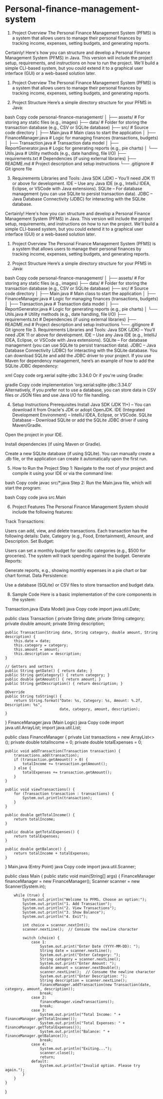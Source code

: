 # Personal-finance-management-system
1. Project Overview
The Personal Finance Management System (PFMS) is a system that allows users to manage their personal finances by tracking income, expenses, setting budgets, and generating reports.


Certainly! Here's how you can structure and develop a Personal Finance Management System (PFMS) in Java. This version will include the project setup, requirements, and instructions on how to run the project. We'll build a simple CLI-based system, but you could extend it to a graphical user interface (GUI) or a web-based solution later.

1. Project Overview
The Personal Finance Management System (PFMS) is a system that allows users to manage their personal finances by tracking income, expenses, setting budgets, and generating reports.

2. Project Structure
Here’s a simple directory structure for your PFMS in Java:

bash
Copy code
personal-finance-management/
│
├── assets/                   # For storing any static files (e.g., images)
├── data/                     # Folder for storing the transaction database (e.g., CSV or SQLite database)
├── src/                      # Source code directory
│   ├── Main.java             # Main class to start the application
│   ├── FinanceManager.java   # Logic for managing finances (transactions, budgets)
│   ├── Transaction.java      # Transaction data model
│   ├── ReportGenerator.java  # Logic for generating reports (e.g., pie charts)
│   └── Utils.java            # Utility methods (e.g., date handling, file I/O)
├── requirements.txt          # Dependencies (if using external libraries)
├── README.md                 # Project description and setup instructions
└── .gitignore                # Git ignore file

3. Requirements
Libraries and Tools:
Java SDK (JDK) – You’ll need JDK 11 or above for development.
IDE – Use any Java IDE (e.g., IntelliJ IDEA, Eclipse, or VSCode with Java extensions).
SQLite – For database management (you can use SQLite to persist transaction data).
JDBC – Java Database Connectivity (JDBC) for interacting with the SQLite database.


Certainly! Here's how you can structure and develop a Personal Finance Management System (PFMS) in Java. This version will include the project setup, requirements, and instructions on how to run the project. We'll build a simple CLI-based system, but you could extend it to a graphical user interface (GUI) or a web-based solution later.

1. Project Overview
The Personal Finance Management System (PFMS) is a system that allows users to manage their personal finances by tracking income, expenses, setting budgets, and generating reports.

2. Project Structure
Here’s a simple directory structure for your PFMS in Java:

bash
Copy code
personal-finance-management/
│
├── assets/                   # For storing any static files (e.g., images)
├── data/                     # Folder for storing the transaction database (e.g., CSV or SQLite database)
├── src/                      # Source code directory
│   ├── Main.java             # Main class to start the application
│   ├── FinanceManager.java   # Logic for managing finances (transactions, budgets)
│   ├── Transaction.java      # Transaction data model
│   ├── ReportGenerator.java  # Logic for generating reports (e.g., pie charts)
│   └── Utils.java            # Utility methods (e.g., date handling, file I/O)
├── requirements.txt          # Dependencies (if using external libraries)
├── README.md                 # Project description and setup instructions
└── .gitignore                # Git ignore file
3. Requirements
Libraries and Tools:
Java SDK (JDK) – You’ll need JDK 11 or above for development.
IDE – Use any Java IDE (e.g., IntelliJ IDEA, Eclipse, or VSCode with Java extensions).
SQLite – For database management (you can use SQLite to persist transaction data).
JDBC – Java Database Connectivity (JDBC) for interacting with the SQLite database.
You can download SQLite and add the JDBC driver to your project. If you use Maven for dependency management, here’s an example of how to add the SQLite JDBC dependency:

xml
Copy code
<dependency>
    <groupId>org.xerial</groupId>
    <artifactId>sqlite-jdbc</artifactId>
    <version>3.34.0</version>
</dependency>
Or if you're using Gradle:

gradle
Copy code
implementation 'org.xerial:sqlite-jdbc:3.34.0'
Alternatively, if you prefer not to use a database, you can store data in CSV files or JSON files and use Java I/O for file handling.

4. Setup Instructions
Prerequisites
Install Java SDK (JDK 11+) – You can download it from Oracle's JDK or adopt OpenJDK.
IDE (Integrated Development Environment) – IntelliJ IDEA, Eclipse, or VSCode.
SQLite Database – Download SQLite or add the SQLite JDBC driver if using Maven/Gradle.

Open the project in your IDE.

Install dependencies (if using Maven or Gradle).

Create a new SQLite database (if using SQLite). You can manually create a .db file, or the application can create it automatically upon the first run.

5. How to Run the Project
Step 1: Navigate to the root of your project and compile it using your IDE or via the command line:

bash
Copy code
javac src/*.java
Step 2: Run the Main.java file, which will start the program:

bash
Copy code
java src.Main


6. Project Features
The Personal Finance Management System should include the following features:

Track Transactions:

Users can add, view, and delete transactions.
Each transaction has the following details: Date, Category (e.g., Food, Entertainment), Amount, and Description.
Set Budget:

Users can set a monthly budget for specific categories (e.g., $500 for groceries).
The system will track spending against the budget.
Generate Reports:

Generate reports, e.g., showing monthly expenses in a pie chart or bar chart format.
Data Persistence:

Use a database (SQLite) or CSV files to store transaction and budget data.


8. Sample Code
Here is a basic implementation of the core components in the system:

Transaction.java (Data Model)
java
Copy code
import java.util.Date;

public class Transaction {
    private String date;
    private String category;
    private double amount;
    private String description;

    public Transaction(String date, String category, double amount, String description) {
        this.date = date;
        this.category = category;
        this.amount = amount;
        this.description = description;
    }

    // Getters and setters
    public String getDate() { return date; }
    public String getCategory() { return category; }
    public double getAmount() { return amount; }
    public String getDescription() { return description; }

    @Override
    public String toString() {
        return String.format("Date: %s, Category: %s, Amount: %.2f, Description: %s",
                             date, category, amount, description);
    }
}
FinanceManager.java (Main Logic)
java
Copy code
import java.util.ArrayList;
import java.util.List;

public class FinanceManager {
    private List<Transaction> transactions = new ArrayList<>();
    private double totalIncome = 0;
    private double totalExpenses = 0;

    public void addTransaction(Transaction transaction) {
        transactions.add(transaction);
        if (transaction.getAmount() > 0) {
            totalIncome += transaction.getAmount();
        } else {
            totalExpenses += transaction.getAmount();
        }
    }

    public void viewTransactions() {
        for (Transaction transaction : transactions) {
            System.out.println(transaction);
        }
    }

    public double getTotalIncome() {
        return totalIncome;
    }

    public double getTotalExpenses() {
        return totalExpenses;
    }

    public double getBalance() {
        return totalIncome + totalExpenses;
    }
}
Main.java (Entry Point)
java
Copy code
import java.util.Scanner;

public class Main {
    public static void main(String[] args) {
        FinanceManager financeManager = new FinanceManager();
        Scanner scanner = new Scanner(System.in);

        while (true) {
            System.out.println("Welcome to PFMS. Choose an option:");
            System.out.println("1. Add Transaction");
            System.out.println("2. View Transactions");
            System.out.println("3. Show Balance");
            System.out.println("4. Exit");

            int choice = scanner.nextInt();
            scanner.nextLine();  // Consume the newline character

            switch (choice) {
                case 1:
                    System.out.print("Enter Date (YYYY-MM-DD): ");
                    String date = scanner.nextLine();
                    System.out.print("Enter Category: ");
                    String category = scanner.nextLine();
                    System.out.print("Enter Amount: ");
                    double amount = scanner.nextDouble();
                    scanner.nextLine();  // Consume the newline character
                    System.out.print("Enter Description: ");
                    String description = scanner.nextLine();
                    financeManager.addTransaction(new Transaction(date, category, amount, description));
                    break;
                case 2:
                    financeManager.viewTransactions();
                    break;
                case 3:
                    System.out.println("Total Income: " + financeManager.getTotalIncome());
                    System.out.println("Total Expenses: " + financeManager.getTotalExpenses());
                    System.out.println("Balance: " + financeManager.getBalance());
                    break;
                case 4:
                    System.out.println("Exiting...");
                    scanner.close();
                    return;
                default:
                    System.out.println("Invalid option. Please try again.");
            }
        }
    }
}


